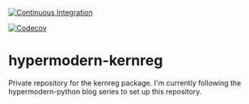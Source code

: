 [![Continuous Integration](https://github.com/segsell/hypermodern-kernreg/workflows/Continuous+Integration/badge.svg)](https://github.com/segsell/hypermodern-kernreg/actions?workflow=Continuous+Integration)

[![Codecov](https://codecov.io/gh/segsell/hypermodern-kernreg/branch/master/graph/badge.svg)](https://codecov.io/gh/segsell/hypermodern-kernreg)

# hypermodern-kernreg
Private repository for the kernreg package. I'm currently following the hypermodern-python blog series to set up this repository.
